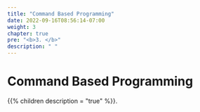 ```yaml
---
title: "Command Based Programming"
date: 2022-09-16T08:56:14-07:00
weight: 3
chapter: true
pre: "<b>3. </b>"
description: " "
---
```


# Command Based Programming

{{% children description = "true" %}}.